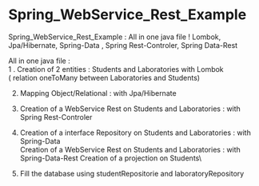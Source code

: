 # Spring_WebService_Rest_Example
Spring_WebService_Rest_Example : All in one java file ! Lombok, Jpa/Hibernate, Spring-Data , Spring Rest-Controler, Spring Data-Rest 


All in one java file :\
1 . Creation of 2 entities : Students and Laboratories with Lombok \
  ( relation oneToMany between Laboratories and Students)

2. Mapping Object/Relational : with Jpa/Hibernate 

3. Creation of a WebService Rest on Students and Laboratories : with Spring Rest-Controler 

4. Creation of a interface Repository on Students and Laboratories : with Spring-Data\
   Creation of a WebService Rest      on Students and Laboratories : with Spring-Data-Rest
   Creation of a projection on Students\

5. Fill the database using studentRepositorie and laboratoryRepository
